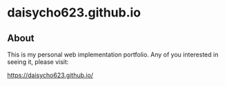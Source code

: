 daisycho623.github.io
====================

## About

This is my personal web implementation portfolio.
Any of you interested in seeing it, please visit:

https://daisycho623.github.io/
